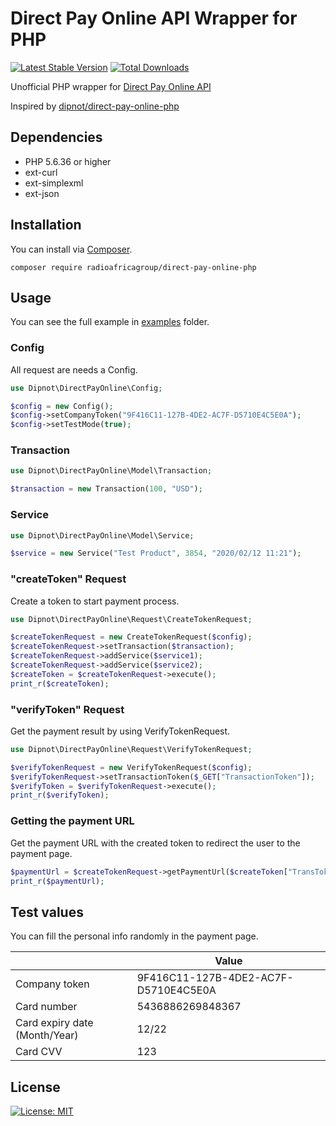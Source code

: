 # Direct Pay Online API Wrapper for PHP  
[![Latest Stable Version](https://poser.pugx.org/dipnot/direct-pay-online-php/v)](https://packagist.org/packages/dipnot/direct-pay-online-php)
[![Total Downloads](https://poser.pugx.org/dipnot/direct-pay-online-php/downloads)](https://packagist.org/packages/dipnot/direct-pay-online-php)

Unofficial PHP wrapper for [Direct Pay Online API](https://directpayonline.atlassian.net/wiki/spaces/API/overview)  
  
Inspired by [dipnot/direct-pay-online-php](https://github.com/dipnot/direct-pay-online-php)  

## Dependencies
- PHP 5.6.36 or higher
- ext-curl
- ext-simplexml
- ext-json
  
## Installation  
You can install via [Composer](https://getcomposer.org/).  

    composer require radioafricagroup/direct-pay-online-php

  
## Usage  
You can see the full example in [examples](https://github.com/dipnot/direct-pay-online-php/tree/main/examples) folder.
### Config
All request are needs a Config.
```php  
use Dipnot\DirectPayOnline\Config;

$config = new Config();  
$config->setCompanyToken("9F416C11-127B-4DE2-AC7F-D5710E4C5E0A");  
$config->setTestMode(true);
```
### Transaction
```php  
use Dipnot\DirectPayOnline\Model\Transaction;

$transaction = new Transaction(100, "USD");
```  

### Service
```php  
use Dipnot\DirectPayOnline\Model\Service;

$service = new Service("Test Product", 3854, "2020/02/12 11:21");
```  
### "createToken" Request
Create a token to start payment process.  
```php  
use Dipnot\DirectPayOnline\Request\CreateTokenRequest;

$createTokenRequest = new CreateTokenRequest($config);  
$createTokenRequest->setTransaction($transaction);  
$createTokenRequest->addService($service1);
$createTokenRequest->addService($service2);
$createToken = $createTokenRequest->execute();  
print_r($createToken);  
``` 

### "verifyToken" Request
Get the payment result by using VerifyTokenRequest.
```php  
use Dipnot\DirectPayOnline\Request\VerifyTokenRequest;

$verifyTokenRequest = new VerifyTokenRequest($config);
$verifyTokenRequest->setTransactionToken($_GET["TransactionToken"]);
$verifyToken = $verifyTokenRequest->execute();
print_r($verifyToken);
```  
  
### Getting the payment URL  
Get the payment URL with the created token to redirect the user to the payment page.  
```php  
$paymentUrl = $createTokenRequest->getPaymentUrl($createToken["TransToken"]);  
print_r($paymentUrl);
```  
  
## Test values  
You can fill the personal info randomly in the payment page.  
  
||Value|  
|--|--|  
|Company token|9F416C11-127B-4DE2-AC7F-D5710E4C5E0A|  
|Card number|5436886269848367|  
|Card expiry date (Month/Year)|12/22|  
|Card CVV|123|  
  
## License  
[![License: MIT](https://img.shields.io/badge/License-MIT-%232fdcff)](https://github.com/dipnot/direct-pay-online-php/blob/main/LICENSE)
